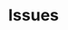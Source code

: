 ---
title: Issues
layout: issues
description: It's the economy, stupid!
intro_image: "images/sad-bill.png"
intro_image_hide_on_mobile: true
---